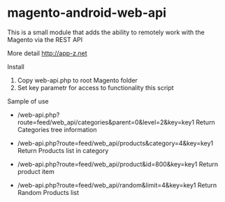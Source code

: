 magento-android-web-api
=======================

This is a small module that adds the ability to remotely work with the Magento via the REST API

More detail  http://app-z.net

Install
1) Copy web-api.php to root Magento folder
2) Set key parametr for access to functionality this script

Sample of use
* /web-api.php?route=feed/web_api/categories&parent=0&level=2&key=key1
  Return Categories tree information

* /web-api.php?route=feed/web_api/products&category=4&key=key1
  Return Products list in category

* /web-api.php?route=feed/web_api/product&id=800&key=key1
  Return product item

* /web-api.php?route=feed/web_api/random&limit=4&key=key1
  Return Random Products list


